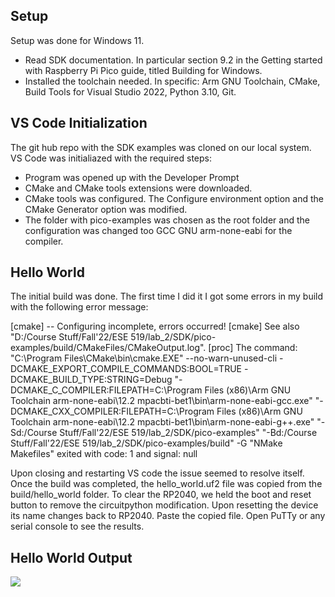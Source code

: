## Setup
Setup was done for Windows 11.
* Read SDK documentation. In particular section 9.2 in the Getting started with Raspberry Pi Pico guide, titled Building for Windows.
* Installed the toolchain needed. In specific: Arm GNU Toolchain, CMake, Build Tools for Visual Studio 2022, Python 3.10, Git.

## VS Code Initialization
The git hub repo with the SDK examples was cloned on our local system. VS Code was initialiazed with the required steps:
* Program was opened up with the Developer Prompt
* CMake and CMake tools extensions were downloaded.
* CMake tools was configured. The Configure environment option and the CMake Generator option was modified.
* The folder with pico-examples was chosen as the root folder and the configuration was changed too GCC GNU arm-none-eabi for the compiler.

## Hello World
The initial build was done. The first time I did it I got some errors in my build with the following error message:

[cmake] -- Configuring incomplete, errors occurred!
[cmake] See also "D:/Course Stuff/Fall'22/ESE 519/lab_2/SDK/pico-examples/build/CMakeFiles/CMakeOutput.log".
[proc] The command: "C:\Program Files\CMake\bin\cmake.EXE" --no-warn-unused-cli -DCMAKE_EXPORT_COMPILE_COMMANDS:BOOL=TRUE -DCMAKE_BUILD_TYPE:STRING=Debug "-DCMAKE_C_COMPILER:FILEPATH=C:\Program Files (x86)\Arm GNU Toolchain arm-none-eabi\12.2 mpacbti-bet1\bin\arm-none-eabi-gcc.exe" "-DCMAKE_CXX_COMPILER:FILEPATH=C:\Program Files (x86)\Arm GNU Toolchain arm-none-eabi\12.2 mpacbti-bet1\bin\arm-none-eabi-g++.exe" "-Sd:/Course Stuff/Fall'22/ESE 519/lab_2/SDK/pico-examples" "-Bd:/Course Stuff/Fall'22/ESE 519/lab_2/SDK/pico-examples/build" -G "NMake Makefiles" exited with code: 1 and signal: null

Upon closing and restarting VS code the issue seemed to resolve itself. Once the build was completed, the hello_world.uf2 file was copied from the build/hello_world folder.  To clear the RP2040, we held the boot and reset button to remove the circuitpython modification. Upon resetting the device its name changes back to RP2040. Paste the copied file. Open PuTTy or any serial console to see the results.

## Hello World Output
![](https://github.com/harishramesh98/ese5190-2022-lab2-into-the-void-star/blob/4944ab9abe0af41b26e23342a059597b3f81ce2e/helloworld.gif)

